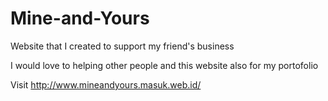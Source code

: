 # Mine-and-Yours
 Website that I created to support my friend's business
 
I would love to helping other people and this website also for my portofolio

Visit http://www.mineandyours.masuk.web.id/
